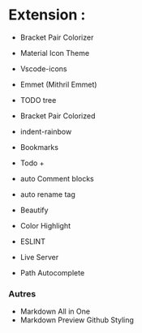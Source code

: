 # Extension : 

- Bracket Pair Colorizer
- Material Icon Theme
- Vscode-icons
- Emmet (Mithril Emmet)
- TODO tree 
- Bracket Pair Colorized 
- indent-rainbow
- Bookmarks
- Todo +

- auto Comment blocks
- auto rename tag
- Beautify
- Color Highlight
- ESLINT
- Live Server
- Path Autocomplete


### Autres  
- Markdown All in One
- Markdown Preview Github Styling